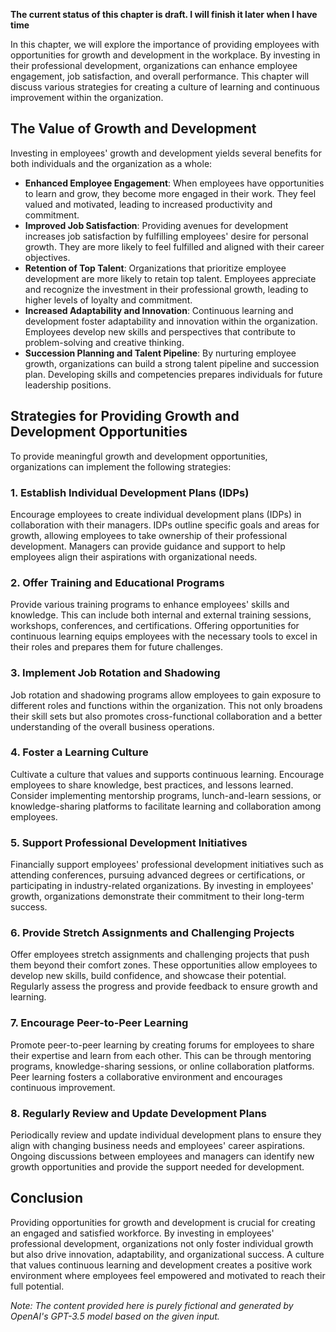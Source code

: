 **The current status of this chapter is draft. I will finish it later when I have time**

In this chapter, we will explore the importance of providing employees with opportunities for growth and development in the workplace. By investing in their professional development, organizations can enhance employee engagement, job satisfaction, and overall performance. This chapter will discuss various strategies for creating a culture of learning and continuous improvement within the organization.

**The Value of Growth and Development**
---------------------------------------

Investing in employees' growth and development yields several benefits for both individuals and the organization as a whole:

* **Enhanced Employee Engagement**: When employees have opportunities to learn and grow, they become more engaged in their work. They feel valued and motivated, leading to increased productivity and commitment.
* **Improved Job Satisfaction**: Providing avenues for development increases job satisfaction by fulfilling employees' desire for personal growth. They are more likely to feel fulfilled and aligned with their career objectives.
* **Retention of Top Talent**: Organizations that prioritize employee development are more likely to retain top talent. Employees appreciate and recognize the investment in their professional growth, leading to higher levels of loyalty and commitment.
* **Increased Adaptability and Innovation**: Continuous learning and development foster adaptability and innovation within the organization. Employees develop new skills and perspectives that contribute to problem-solving and creative thinking.
* **Succession Planning and Talent Pipeline**: By nurturing employee growth, organizations can build a strong talent pipeline and succession plan. Developing skills and competencies prepares individuals for future leadership positions.

**Strategies for Providing Growth and Development Opportunities**
-----------------------------------------------------------------

To provide meaningful growth and development opportunities, organizations can implement the following strategies:

### **1. Establish Individual Development Plans (IDPs)**

Encourage employees to create individual development plans (IDPs) in collaboration with their managers. IDPs outline specific goals and areas for growth, allowing employees to take ownership of their professional development. Managers can provide guidance and support to help employees align their aspirations with organizational needs.

### **2. Offer Training and Educational Programs**

Provide various training programs to enhance employees' skills and knowledge. This can include both internal and external training sessions, workshops, conferences, and certifications. Offering opportunities for continuous learning equips employees with the necessary tools to excel in their roles and prepares them for future challenges.

### **3. Implement Job Rotation and Shadowing**

Job rotation and shadowing programs allow employees to gain exposure to different roles and functions within the organization. This not only broadens their skill sets but also promotes cross-functional collaboration and a better understanding of the overall business operations.

### **4. Foster a Learning Culture**

Cultivate a culture that values and supports continuous learning. Encourage employees to share knowledge, best practices, and lessons learned. Consider implementing mentorship programs, lunch-and-learn sessions, or knowledge-sharing platforms to facilitate learning and collaboration among employees.

### **5. Support Professional Development Initiatives**

Financially support employees' professional development initiatives such as attending conferences, pursuing advanced degrees or certifications, or participating in industry-related organizations. By investing in employees' growth, organizations demonstrate their commitment to their long-term success.

### **6. Provide Stretch Assignments and Challenging Projects**

Offer employees stretch assignments and challenging projects that push them beyond their comfort zones. These opportunities allow employees to develop new skills, build confidence, and showcase their potential. Regularly assess the progress and provide feedback to ensure growth and learning.

### **7. Encourage Peer-to-Peer Learning**

Promote peer-to-peer learning by creating forums for employees to share their expertise and learn from each other. This can be through mentoring programs, knowledge-sharing sessions, or online collaboration platforms. Peer learning fosters a collaborative environment and encourages continuous improvement.

### **8. Regularly Review and Update Development Plans**

Periodically review and update individual development plans to ensure they align with changing business needs and employees' career aspirations. Ongoing discussions between employees and managers can identify new growth opportunities and provide the support needed for development.

**Conclusion**
--------------

Providing opportunities for growth and development is crucial for creating an engaged and satisfied workforce. By investing in employees' professional development, organizations not only foster individual growth but also drive innovation, adaptability, and organizational success. A culture that values continuous learning and development creates a positive work environment where employees feel empowered and motivated to reach their full potential.

*Note: The content provided here is purely fictional and generated by OpenAI's GPT-3.5 model based on the given input.*

